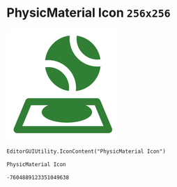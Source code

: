 # PhysicMaterial Icon `256x256`
<img src="/img/PhysicMaterial%20Icon.png" width=256 height=256>

``` CSharp
EditorGUIUtility.IconContent("PhysicMaterial Icon")
```
```
PhysicMaterial Icon
```
```
-7604889123351049638
```
